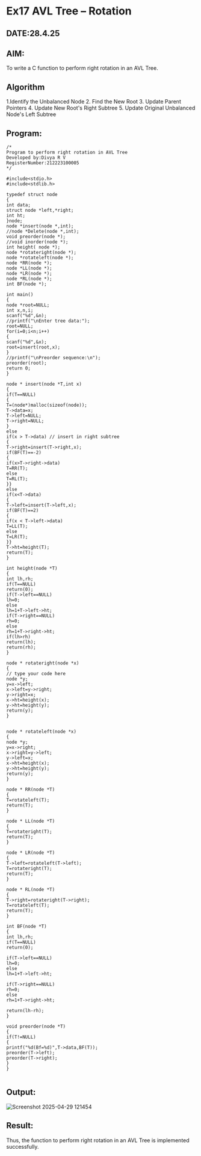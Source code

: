 # Ex17 AVL Tree – Rotation
## DATE:28.4.25
## AIM:
To write a C function to perform right rotation in an AVL Tree.

## Algorithm
1.Identify the Unbalanced Node 
2.  Find the New Root
3. Update Parent Pointers
4.  Update New Root's Right Subtree 
5. Update Original Unbalanced Node's Left Subtree   

## Program:
```
/*
Program to perform right rotation in AVL Tree
Developed by:Divya R V 
RegisterNumber:212223100005  
*/
```
```
#include<stdio.h>
#include<stdlib.h>
 
typedef struct node
{
int data;
struct node *left,*right;
int ht;
}node;
node *insert(node *,int);
//node *Delete(node *,int);
void preorder(node *);
//void inorder(node *);
int height( node *);
node *rotateright(node *);
node *rotateleft(node *);
node *RR(node *);
node *LL(node *);
node *LR(node *);
node *RL(node *);
int BF(node *);
 
int main()
{
node *root=NULL;
int x,n,i;
scanf("%d",&n);
//printf("\nEnter tree data:");
root=NULL;
for(i=0;i<n;i++)
{
scanf("%d",&x);
root=insert(root,x);
}
//printf("\nPreorder sequence:\n");
preorder(root);
return 0;
}
 
node * insert(node *T,int x)
{
if(T==NULL)
{
T=(node*)malloc(sizeof(node));
T->data=x;
T->left=NULL;
T->right=NULL;
}
else
if(x > T->data) // insert in right subtree
{
T->right=insert(T->right,x);
if(BF(T)==-2)
{
if(x>T->right->data)
T=RR(T);
else
T=RL(T);
}}
else
if(x<T->data)
{
T->left=insert(T->left,x);
if(BF(T)==2)
{
if(x < T->left->data)
T=LL(T);
else
T=LR(T);
}}
T->ht=height(T);
return(T);
}
 
int height(node *T)
{
int lh,rh;
if(T==NULL)
return(0);
if(T->left==NULL)
lh=0;
else
lh=1+T->left->ht;
if(T->right==NULL)
rh=0;
else
rh=1+T->right->ht;
if(lh>rh)
return(lh);
return(rh);
}
 
node * rotateright(node *x)
{
// type your code here
node *y;
y=x->left;
x->left=y->right;
y->right=x;
x->ht=height(x);
y->ht=height(y);
return(y);
}

 
node * rotateleft(node *x)
{
node *y;
y=x->right;
x->right=y->left;
y->left=x;
x->ht=height(x);
y->ht=height(y);
return(y);
}
 
node * RR(node *T)
{
T=rotateleft(T);
return(T);
}
 
node * LL(node *T)
{
T=rotateright(T);
return(T);
}
 
node * LR(node *T)
{
T->left=rotateleft(T->left);
T=rotateright(T);
return(T);
}
 
node * RL(node *T)
{
T->right=rotateright(T->right);
T=rotateleft(T);
return(T);
}
 
int BF(node *T)
{
int lh,rh;
if(T==NULL)
return(0);
 
if(T->left==NULL)
lh=0;
else
lh=1+T->left->ht;
 
if(T->right==NULL)
rh=0;
else
rh=1+T->right->ht;
 
return(lh-rh);
}
 
void preorder(node *T)
{
if(T!=NULL)
{
printf("%d(Bf=%d)",T->data,BF(T));
preorder(T->left);
preorder(T->right);
}
}
 
```
## Output:

![Screenshot 2025-04-29 121454](https://github.com/user-attachments/assets/524f518a-4286-49e6-bced-96a4130500fc)


## Result:
Thus, the function to perform right rotation in an AVL Tree is implemented successfully.

